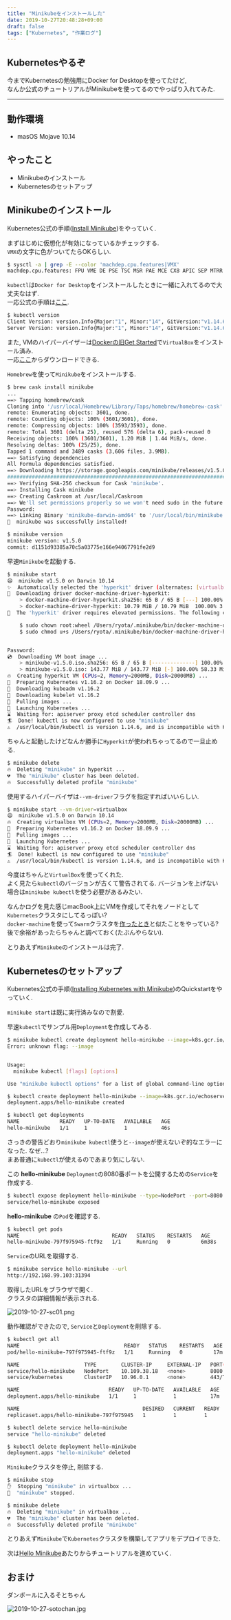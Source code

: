 ```yaml
---
title: "Minikubeをインストールした"
date: 2019-10-27T20:48:28+09:00
draft: false
tags: ["Kubernetes", "作業ログ"]
---
```


## Kubernetesやるぞ
今までKubernetesの勉強用にDocker for Desktopを使ってたけど,  
なんか公式のチュートリアルがMinikubeを使ってるのでやっぱり入れてみた.  

<!--more-->
---

## 動作環境

- masOS Mojave 10.14

## やったこと

- Minikubeのインストール
- Kubernetesのセットアップ

## Minikubeのインストール

Kubernetes公式の手順([Install Minikube](https://kubernetes.io/docs/tasks/tools/install-minikube/))をやっていく.  

まずはじめに仮想化が有効になっているかチェックする.  
`VMX`の文字に色がついてたらOKらしい.  

```bash
$ sysctl -a | grep -E --color 'machdep.cpu.features|VMX'
machdep.cpu.features: FPU VME DE PSE TSC MSR PAE MCE CX8 APIC SEP MTRR PGE MCA CMOV PAT PSE36 CLFSH DS ACPI MMX FXSR SSE SSE2 SS HTT TM PBE SSE3 PCLMULQDQ DTES64 MON DSCPL VMX SMX EST TM2 SSSE3 FMA CX16 TPR PDCM SSE4.1 SSE4.2 x2APIC MOVBE POPCNT AES PCID XSAVE OSXSAVE SEGLIM64 TSCTMR AVX1.0 RDRAND F16C
```

`kubectl`は`Docker for Desktop`をインストールしたときに一緒に入れてるので大丈夫なはず.  
一応公式の手順は[ここ](https://kubernetes.io/docs/tasks/tools/install-kubectl/#install-kubectl-on-macos).  

```bash
$ kubectl version
Client Version: version.Info{Major:"1", Minor:"14", GitVersion:"v1.14.6", GitCommit:"96fac5cd13a5dc064f7d9f4f23030a6aeface6cc", GitTreeState:"clean", BuildDate:"2019-08-19T11:13:49Z", GoVersion:"go1.12.9", Compiler:"gc", Platform:"darwin/amd64"}
Server Version: version.Info{Major:"1", Minor:"14", GitVersion:"v1.14.6", GitCommit:"96fac5cd13a5dc064f7d9f4f23030a6aeface6cc", GitTreeState:"clean", BuildDate:"2019-08-19T11:05:16Z", GoVersion:"go1.12.9", Compiler:"gc", Platform:"linux/amd64"}
```

また, VMのハイパーバイザーは[Dockerの旧Get Started](https://uzimihsr.github.io/post/2019-10-07-docker-get-started-04/)で`VirtualBox`をインストール済み.  
一応[ここ](https://www.virtualbox.org/wiki/Downloads)からダウンロードできる.  

`Homebrew`を使って`Minikube`をインストールする.  

```bash
$ brew cask install minikube
...
==> Tapping homebrew/cask
Cloning into '/usr/local/Homebrew/Library/Taps/homebrew/homebrew-cask'...
remote: Enumerating objects: 3601, done.
remote: Counting objects: 100% (3601/3601), done.
remote: Compressing objects: 100% (3593/3593), done.
remote: Total 3601 (delta 25), reused 576 (delta 6), pack-reused 0
Receiving objects: 100% (3601/3601), 1.20 MiB | 1.44 MiB/s, done.
Resolving deltas: 100% (25/25), done.
Tapped 1 command and 3489 casks (3,606 files, 3.9MB).
==> Satisfying dependencies
All Formula dependencies satisfied.
==> Downloading https://storage.googleapis.com/minikube/releases/v1.5.0/minikube-darwin-amd64
######################################################################## 100.0%
==> Verifying SHA-256 checksum for Cask 'minikube'.
==> Installing Cask minikube
==> Creating Caskroom at /usr/local/Caskroom
==> We'll set permissions properly so we won't need sudo in the future.
Password:
==> Linking Binary 'minikube-darwin-amd64' to '/usr/local/bin/minikube'.
🍺  minikube was successfully installed!

$ minikube version
minikube version: v1.5.0
commit: d1151d93385a70c5a03775e166e94067791fe2d9
```

早速`Minikube`を起動する.  

```bash
$ minikube start
😄  minikube v1.5.0 on Darwin 10.14
✨  Automatically selected the 'hyperkit' driver (alternates: [virtualbox])
💾  Downloading driver docker-machine-driver-hyperkit:
    > docker-machine-driver-hyperkit.sha256: 65 B / 65 B [---] 100.00% ? p/s 0s
    > docker-machine-driver-hyperkit: 10.79 MiB / 10.79 MiB  100.00% 3.25 MiB p
🔑  The 'hyperkit' driver requires elevated permissions. The following commands will be executed:

    $ sudo chown root:wheel /Users/ryota/.minikube/bin/docker-machine-driver-hyperkit
    $ sudo chmod u+s /Users/ryota/.minikube/bin/docker-machine-driver-hyperkit


Password:
💿  Downloading VM boot image ...
    > minikube-v1.5.0.iso.sha256: 65 B / 65 B [--------------] 100.00% ? p/s 0s
    > minikube-v1.5.0.iso: 143.77 MiB / 143.77 MiB [-] 100.00% 58.33 MiB p/s 2s
🔥  Creating hyperkit VM (CPUs=2, Memory=2000MB, Disk=20000MB) ...
🐳  Preparing Kubernetes v1.16.2 on Docker 18.09.9 ...
💾  Downloading kubeadm v1.16.2
💾  Downloading kubelet v1.16.2
🚜  Pulling images ...
🚀  Launching Kubernetes ...
⌛  Waiting for: apiserver proxy etcd scheduler controller dns
🏄  Done! kubectl is now configured to use "minikube"
⚠️  /usr/local/bin/kubectl is version 1.14.6, and is incompatible with Kubernetes 1.16.2. You will need to update /usr/local/bin/kubectl or use 'minikube kubectl' to connect with this cluster
```

ちゃんと起動したけどなんか勝手に`Hyperkit`が使われちゃってるので一旦止める.  

```bash
$ minikube delete
🔥  Deleting "minikube" in hyperkit ...
💔  The "minikube" cluster has been deleted.
🔥  Successfully deleted profile "minikube"
```

使用するハイパーバイザは`--vm-driver`フラグを指定すればいいらしい.  

```bash
$ minikube start --vm-driver=virtualbox
😄  minikube v1.5.0 on Darwin 10.14
🔥  Creating virtualbox VM (CPUs=2, Memory=2000MB, Disk=20000MB) ...
🐳  Preparing Kubernetes v1.16.2 on Docker 18.09.9 ...
🚜  Pulling images ...
🚀  Launching Kubernetes ...
⌛  Waiting for: apiserver proxy etcd scheduler controller dns
🏄  Done! kubectl is now configured to use "minikube"
⚠️  /usr/local/bin/kubectl is version 1.14.6, and is incompatible with Kubernetes 1.16.2. You will need to update /usr/local/bin/kubectl or use 'minikube kubectl' to connect with this cluster
```

今度はちゃんと`VirtualBox`を使ってくれた.  
よく見たら`kubectl`のバージョンが古くて警告されてる. バージョンを上げない場合は`minikube kubectl`を使う必要があるみたい.  

なんかログを見た感じmacBook上にVMを作成してそれをノードとして`Kubernetes`クラスタにしてるっぽい?  
`docker-machine`を使って`Swarm`クラスタを[作ったとき](https://uzimihsr.github.io/post/2019-10-07-docker-get-started-04/)と似たことをやっている?  
後で余裕があったらちゃんと調べておく(たぶんやらない).  

とりあえず`Minikube`のインストールは完了.  

## Kubernetesのセットアップ

Kubernetes公式の手順([Installing Kubernetes with Minikube](https://kubernetes.io/docs/setup/learning-environment/minikube/#quickstart))のQuickstartをやっていく.  

`minikube start`は既に実行済みなので割愛.  

早速`kubectl`でサンプル用`Deployment`を作成してみる.  

```bash
$ minikube kubectl create deployment hello-minikube --image=k8s.gcr.io/echoserver:1.10
Error: unknown flag: --image


Usage:
  minikube kubectl [flags] [options]

Use "minikube kubectl options" for a list of global command-line options (applies to all commands).

$ kubectl create deployment hello-minikube --image=k8s.gcr.io/echoserver:1.10
deployment.apps/hello-minikube created

$ kubectl get deployments
NAME             READY   UP-TO-DATE   AVAILABLE   AGE
hello-minikube   1/1     1            1           46s
```

さっきの警告どおり`minikube kubectl`使うと`--image`が使えないぞ的なエラーになった. なぜ...?  
まあ普通に`kubectl`が使えるのであまり気にしない.  

この **hello-minikube** `Deployment`の8080番ポートを公開するための`Service`を作成する.  

```bash
$ kubectl expose deployment hello-minikube --type=NodePort --port=8080
service/hello-minikube exposed
```

**hello-minikube** の`Pod`を確認する.  

```bash
$ kubectl get pods
NAME                              READY   STATUS    RESTARTS   AGE
hello-minikube-797f975945-ftf9z   1/1     Running   0          6m38s
```

`Service`のURLを取得する.  

```bash
$ minikube service hello-minikube --url
http://192.168.99.103:31394
```

取得したURLをブラウザで開く.  
クラスタの詳細情報が表示される.  

![2019-10-27-sc01.png](/images/2019-10-27-sc01.png)  

動作確認ができたので, `Service`と`Deployment`を削除する.  

```bash
$ kubectl get all
NAME                                  READY   STATUS    RESTARTS   AGE
pod/hello-minikube-797f975945-ftf9z   1/1     Running   0          17m

NAME                     TYPE        CLUSTER-IP     EXTERNAL-IP   PORT(S)          AGE
service/hello-minikube   NodePort    10.109.38.18   <none>        8080:31394/TCP   13m
service/kubernetes       ClusterIP   10.96.0.1      <none>        443/TCP          29m

NAME                             READY   UP-TO-DATE   AVAILABLE   AGE
deployment.apps/hello-minikube   1/1     1            1           17m

NAME                                        DESIRED   CURRENT   READY   AGE
replicaset.apps/hello-minikube-797f975945   1         1         1       17m

$ kubectl delete service hello-minikube
service "hello-minikube" deleted

$ kubectl delete deployment hello-minikube
deployment.apps "hello-minikube" deleted
```

`Minikube`クラスタを停止, 削除する.  

```bash
$ minikube stop
✋  Stopping "minikube" in virtualbox ...
🛑  "minikube" stopped.

$ minikube delete
🔥  Deleting "minikube" in virtualbox ...
💔  The "minikube" cluster has been deleted.
🔥  Successfully deleted profile "minikube"
```

とりあえず`Minikube`で`Kubernetes`クラスタを構築してアプリをデプロイできた.  

次は[Hello Minikube](https://kubernetes.io/docs/tutorials/hello-minikube/)あたりからチュートリアルを進めていく.  

## おまけ

ダンボールに入るそとちゃん  

![2019-10-27-sotochan.jpg](/images/2019-10-27-sotochan.jpg)  
